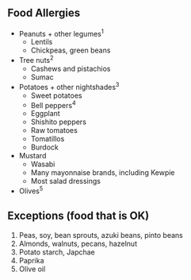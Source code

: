 ## Food Allergies

- Peanuts + other legumes<sup>1</sup>
  - Lentils
  - Chickpeas, green beans
- Tree nuts<sup>2</sup>
  - Cashews and pistachios
  - Sumac
- Potatoes + other nightshades<sup>3</sup>
  - Sweet potatoes
  - Bell peppers<sup>4</sup>
  - Eggplant
  - Shishito peppers
  - Raw tomatoes
  - Tomatillos
  - Burdock
- Mustard
  - Wasabi
  - Many mayonnaise brands, including Kewpie
  - Most salad dressings
- Olives<sup>5</sup>

## Exceptions (food that is OK)

1. Peas, soy, bean sprouts, azuki beans, pinto beans
2. Almonds, walnuts, pecans, hazelnut
3. Potato starch, Japchae
4. Paprika
5. Olive oil
